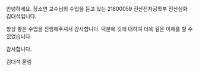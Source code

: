 안녕하세요. 장소연 교수님의 수업을 듣고 있는 21800059 전산전자공학부 전산심화 김대석입니다.

항상 좋은 수업을 진행해주셔서 감사합니다. 덕분에 깃에 대하여 더욱 깊은 이해를 할 수 있었습니다.

감사합니다.


김대석 올림
